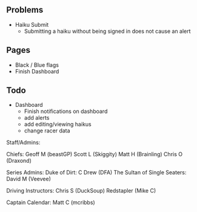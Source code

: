 ## Problems ##

- Haiku Submit
  - Submitting a haiku without being signed in does not cause an alert

## Pages ##

- Black / Blue flags
- Finish Dashboard

## Todo ##

- Dashboard
  - Finish notifications on dashboard
  - add alerts
  - add editing/viewing haikus
  - change racer data

Staff/Admins:

Chiefs: Geoff M (beastGP)
Scott L (Skiggity)
Matt H (Brainling)
Chris O (Draxond)

Series Admins:
Duke of Dirt: C Drew (DFA)
The Sultan of Single Seaters: David M (Veevee)

Driving Instructors: Chris S (DuckSoup)
Redstapler (Mike C)

Captain Calendar: Matt C (mcribbs)